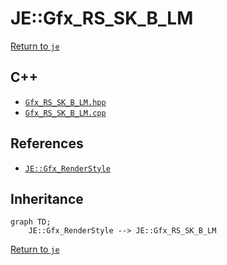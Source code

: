 # JE::Gfx_RS_SK_B_LM

[Return to `je`](/docs/je.md)

## C++

- [`Gfx_RS_SK_B_LM.hpp`](/src/je/Gfx_RS_SK_B_LM.hpp)
- [`Gfx_RS_SK_B_LM.cpp`](/src/je/Gfx_RS_SK_B_LM.cpp)

## References

- [`JE::Gfx_RenderStyle`](/docs/je/Gfx_RenderStyle.md)

## Inheritance

```mermaid
graph TD;
    JE::Gfx_RenderStyle --> JE::Gfx_RS_SK_B_LM
```

[Return to `je`](/docs/je.md)